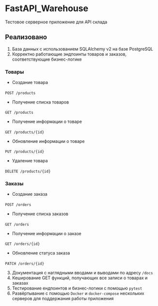# FastAPI_Warehouse
Тестовое серверное приложение для API склада

## Реализовано
1. База данных с использованием SQLAlchemy v2 на базе PostgreSQL
2. Корректно работающие эндпоинты товаров и заказов, соответствующие бизнес-логике
### Товары
* Создание товара
####
    POST /products
* Получение списка товаров
####
    GET /products
* Получение информации о товаре
####
    GET /products/{id}
* Обновление информации о товаре
####
    PUT /products/{id}
* Удаление товара
####
    DELETE /products/{id}
### Заказы
* Создание заказа
####
    POST /orders
* Получение списка заказов
####
    GET /orders
* Получение информации о заказе
####
    GET /orders/{id}
* Обновление статуса заказа
####
    PATCH /orders/{id}
3. Документация с наглядными вводами и выводами по адресу `/docs`
4. Кеширование GET функций, получающих все записи о товарах и заказах
5. Тестирование ендпоинтов и бизнес-логики с помощью `pytest`
6. Развёртывание с помощью `Docker` и `docker-compose` нескольких серверов для поддержания работы приложения